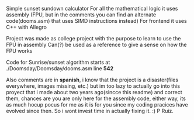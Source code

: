 Simple sunset sundown calculator
For all the mathematical logic it uses assembly (FPU, but in the comments you can find an alternate code(dooms.asm) that uses SIMD instructions instead)
For frontend it uses C++ with Allegro

Project was made as college project with the purpose to learn to use the FPU in assembly
Can(?) be used as a reference to give a sense on how the FPU works

Code for Sunrise/sunset algorithm starts at ./Doomsday/Doomsday/dooms.asm line **542**

Also comments are in **spanish**,
i know that the project is a disaster(files everywhere, images missing, etc.) but im too lazy to actually go into this proyect that i made about two years ago(sincce this readme) and correct them, chances are you are only here for the assembly code, either way, its as much hocup pocus for me as it is for you since my coding pracices have evolved since then. So i wont invest time in actually fixing it.
:)
P Ruiz.

